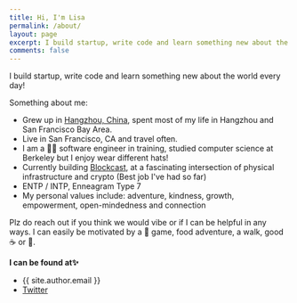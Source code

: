 ```yaml
---
title: Hi, I'm Lisa
permalink: /about/
layout: page
excerpt: I build startup, write code and learn something new about the world every day!
comments: false
---
```


I build startup, write code and learn something new about the world every day!

Something about me:

- Grew up in [Hangzhou, China](https://en.wikipedia.org/wiki/Hangzhou), spent most of my life in Hangzhou and San Francisco Bay Area.
- Live in San Francisco, CA and travel often.
- I am a 👩‍💻 software engineer in training, studied computer science at Berkeley but I enjoy wear different hats!
- Currently building [Blockcast](https://blockcast.network/), at a fascinating intersection of physical infrastructure and crypto (Best job I've had so far)
- ENTP / INTP, Enneagram Type 7
- My personal values include: adventure, kindness, growth, empowerment, open-mindedness and connection

Plz do reach out if you think we would vibe or if I can be helpful in any ways. I can easily be motivated by a 🎾 game, food adventure, a walk, good ☕ or 🍵.

**I can be found at✨**

- {{ site.author.email }}
- [Twitter](https://twitter.com/Therapist_web3)
